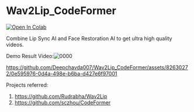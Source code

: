 # Wav2Lip_CodeFormer

[![Open In Colab](https://colab.research.google.com/assets/colab-badge.svg)](https://colab.research.google.com/drive/1ZDo1GhLQyoUm7ou-H5qX__iS_0B3bu3k#scrollTo=tfXGjVvlxRVS)

Combine Lip Sync AI and Face Restoration AI to get ultra high quality videos.

Demo Result Video:![0000](https://github.com/Deepchavda007/Wav2Lip_CodeFormer/assets/82630272/5d83f12c-6489-4957-91b1-31bc795aee65)


https://github.com/Deepchavda007/Wav2Lip_CodeFormer/assets/82630272/0e595976-0d4a-498e-b6ba-d427e6f97001





Projects referred:
1. https://github.com/Rudrabha/Wav2Lip
2. https://github.com/sczhou/CodeFormer
